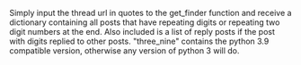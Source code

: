 Simply input the thread url in quotes to the get_finder function and receive a 
dictionary containing all posts that have repeating digits or repeating two digit numbers
at the end. Also included is a list of reply posts if the post with digits replied 
to other posts. "three_nine" contains the python 3.9 compatible version, otherwise 
any version of python 3 will do. 
